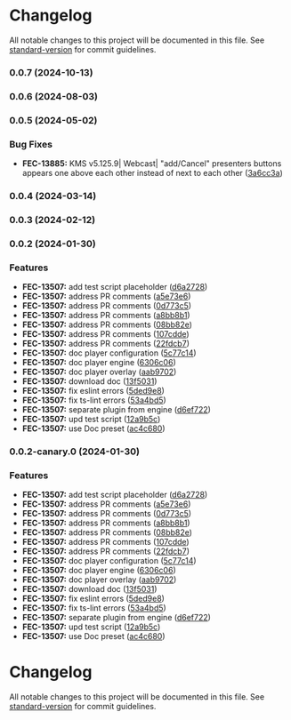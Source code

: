 # Changelog

All notable changes to this project will be documented in this file. See [standard-version](https://github.com/conventional-changelog/standard-version) for commit guidelines.

### 0.0.7 (2024-10-13)

### 0.0.6 (2024-08-03)

### 0.0.5 (2024-05-02)


### Bug Fixes

* **FEC-13885:** KMS v5.125.9| Webcast| "add/Cancel" presenters buttons appears one above each other instead of next to each other ([3a6cc3a](https://github.com/kaltura/playkit-js-document-player/commit/3a6cc3a5e451ec1228b8e4349527f57fdcd84cd7))

### 0.0.4 (2024-03-14)

### 0.0.3 (2024-02-12)

### 0.0.2 (2024-01-30)


### Features

* **FEC-13507:** add test script placeholder ([d6a2728](https://github.com/kaltura/playkit-js-document-player/commit/d6a2728dbca9a29babd3b247670d981653b11ae3))
* **FEC-13507:** address PR comments ([a5e73e6](https://github.com/kaltura/playkit-js-document-player/commit/a5e73e6f5b7d2b5684416756c95a4883e172505c))
* **FEC-13507:** address PR comments ([0d773c5](https://github.com/kaltura/playkit-js-document-player/commit/0d773c5eefca0842231ea9cea34faefece16e302))
* **FEC-13507:** address PR comments ([a8bb8b1](https://github.com/kaltura/playkit-js-document-player/commit/a8bb8b1acd56a99260d89e76e710d74b93f20cc7))
* **FEC-13507:** address PR comments ([08bb82e](https://github.com/kaltura/playkit-js-document-player/commit/08bb82ed93480812a79be86bdd8d03b62eacf4f6))
* **FEC-13507:** address PR comments ([107cdde](https://github.com/kaltura/playkit-js-document-player/commit/107cdde16300d4a95a4c2d1a1ddfe5a29474e2b3))
* **FEC-13507:** address PR comments ([22fdcb7](https://github.com/kaltura/playkit-js-document-player/commit/22fdcb79998a3727968dd6c8d28c55bf50a3f7e4))
* **FEC-13507:** doc player configuration ([5c77c14](https://github.com/kaltura/playkit-js-document-player/commit/5c77c14fc10a23d18ba7dec26f475caa4aa71257))
* **FEC-13507:** doc player engine ([6306c06](https://github.com/kaltura/playkit-js-document-player/commit/6306c06c3e8069ad0e60a552160e613095e26de6))
* **FEC-13507:** doc player overlay ([aab9702](https://github.com/kaltura/playkit-js-document-player/commit/aab97027838cd499879d13d69617dcaa4dd2080e))
* **FEC-13507:** download doc ([13f5031](https://github.com/kaltura/playkit-js-document-player/commit/13f503159d9d5199aa9583abc7b512f1d7ec09e2))
* **FEC-13507:** fix eslint errors ([5ded9e8](https://github.com/kaltura/playkit-js-document-player/commit/5ded9e849d905ef52b3212eab26a99d9c476bb7a))
* **FEC-13507:** fix ts-lint errors ([53a4bd5](https://github.com/kaltura/playkit-js-document-player/commit/53a4bd54ad47ebf27b81f950e3e09349e3339f37))
* **FEC-13507:** separate plugin from engine ([d6ef722](https://github.com/kaltura/playkit-js-document-player/commit/d6ef72275602cbb9d55872e9aaaac76a9656f2e2))
* **FEC-13507:** upd test script ([12a9b5c](https://github.com/kaltura/playkit-js-document-player/commit/12a9b5cb7e40db3ca78c5b2d49e0a22f663bb7ab))
* **FEC-13507:** use Doc preset ([ac4c680](https://github.com/kaltura/playkit-js-document-player/commit/ac4c6803e32ec941dbce57e316f186f355bdbca2))

### 0.0.2-canary.0 (2024-01-30)


### Features

* **FEC-13507:** add test script placeholder ([d6a2728](https://github.com/kaltura/playkit-js-document-player/commit/d6a2728dbca9a29babd3b247670d981653b11ae3))
* **FEC-13507:** address PR comments ([a5e73e6](https://github.com/kaltura/playkit-js-document-player/commit/a5e73e6f5b7d2b5684416756c95a4883e172505c))
* **FEC-13507:** address PR comments ([0d773c5](https://github.com/kaltura/playkit-js-document-player/commit/0d773c5eefca0842231ea9cea34faefece16e302))
* **FEC-13507:** address PR comments ([a8bb8b1](https://github.com/kaltura/playkit-js-document-player/commit/a8bb8b1acd56a99260d89e76e710d74b93f20cc7))
* **FEC-13507:** address PR comments ([08bb82e](https://github.com/kaltura/playkit-js-document-player/commit/08bb82ed93480812a79be86bdd8d03b62eacf4f6))
* **FEC-13507:** address PR comments ([107cdde](https://github.com/kaltura/playkit-js-document-player/commit/107cdde16300d4a95a4c2d1a1ddfe5a29474e2b3))
* **FEC-13507:** address PR comments ([22fdcb7](https://github.com/kaltura/playkit-js-document-player/commit/22fdcb79998a3727968dd6c8d28c55bf50a3f7e4))
* **FEC-13507:** doc player configuration ([5c77c14](https://github.com/kaltura/playkit-js-document-player/commit/5c77c14fc10a23d18ba7dec26f475caa4aa71257))
* **FEC-13507:** doc player engine ([6306c06](https://github.com/kaltura/playkit-js-document-player/commit/6306c06c3e8069ad0e60a552160e613095e26de6))
* **FEC-13507:** doc player overlay ([aab9702](https://github.com/kaltura/playkit-js-document-player/commit/aab97027838cd499879d13d69617dcaa4dd2080e))
* **FEC-13507:** download doc ([13f5031](https://github.com/kaltura/playkit-js-document-player/commit/13f503159d9d5199aa9583abc7b512f1d7ec09e2))
* **FEC-13507:** fix eslint errors ([5ded9e8](https://github.com/kaltura/playkit-js-document-player/commit/5ded9e849d905ef52b3212eab26a99d9c476bb7a))
* **FEC-13507:** fix ts-lint errors ([53a4bd5](https://github.com/kaltura/playkit-js-document-player/commit/53a4bd54ad47ebf27b81f950e3e09349e3339f37))
* **FEC-13507:** separate plugin from engine ([d6ef722](https://github.com/kaltura/playkit-js-document-player/commit/d6ef72275602cbb9d55872e9aaaac76a9656f2e2))
* **FEC-13507:** upd test script ([12a9b5c](https://github.com/kaltura/playkit-js-document-player/commit/12a9b5cb7e40db3ca78c5b2d49e0a22f663bb7ab))
* **FEC-13507:** use Doc preset ([ac4c680](https://github.com/kaltura/playkit-js-document-player/commit/ac4c6803e32ec941dbce57e316f186f355bdbca2))

# Changelog

All notable changes to this project will be documented in this file. See [standard-version](https://github.com/conventional-changelog/standard-version) for commit guidelines.